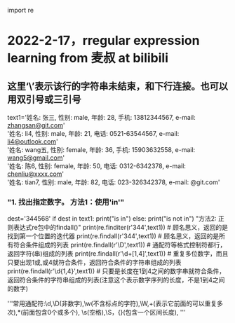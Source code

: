 import re

# 2022-2-17，rregular expression learning from 麦叔 at bilibili

## 这里‘\’表示该行的字符串未结束，和下行连接。也可以用双引号或三引号
text1='姓名: 张三, 性别: male, 年龄: 28, 手机: 13812344567, e-mail: zhangsan@git.com'\
      '姓名: li4, 性别: male, 年龄: 21, 电话: 0521-63544567, e-mail: li4@outlook.com'\
      '姓名: wang五, 性别: female, 年龄: 36, 手机: 15903632558, e-mail: wang5@gmail.com'\
      '姓名: 陈6, 性别: female, 年龄: 50, 电话: 0312-6342378, e-mail: chenliu@xxxx.com'\
      '姓名: tian7, 性别: male, 年龄: 82, 电话: 023-326342378, e-mail: @git.com'

### "1. 找出指定数字。 方法1：使用'in'"
dest='344568'
if dest in text1:
    print("is in")
else:
    print("is not in")
    "方法2: 正则表达式re包中的findall()"
print(re.finditer(r'344',text1))  # 顾名思义，返回的是找到第一个位置的迭代器
print(re.findall(r'344',text1))  # 顾名思义，返回的是所有符合条件组成的列表
print(re.findall(r'\D',text1))  # 通配符等格式控制符都行，返回字符(串)组成的列表
print(re.findall(r'\d+[1,4]',text1))  # 重复多位数字，而且只要出现1或,或4就符合条件，返回符合条件的字符串组成的列表
print(re.findall(r'\d{1,4}',text1))  # 只要是长度在1到4之间的数字串就符合条件，返回符合条件的字符串组成的列表(注意这个表示数字序列的长度，不是1到4之间的数字)

'''常用通配符:\d,\D(非数字),\w(不含标点的字符),\W,+(表示它前面的可以重复多次),*(前面包含0个或多个),[](至少符合里面的一个条件)
    \s(空格),\S，{}(包含一个区间长度), 
'''


